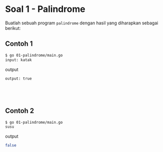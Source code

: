 # Soal 1 - Palindrome
Buatlah sebuah program `palindrome` dengan hasil yang diharapkan sebagai berikut:

## Contoh 1
```bash
$ go 01-palindrome/main.go 
input: katak
```
output
```bash
output: true
```
## <br>
## Contoh 2
```bash
$ go 01-palindrome/main.go 
susu
```
output
```bash
false
```

